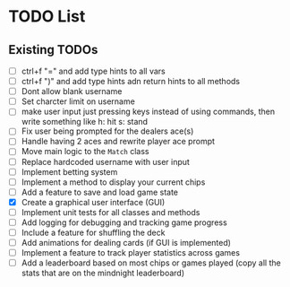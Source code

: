 # TODO List

## Existing TODOs

- [ ] ctrl+f "=" and add type hints to all vars
- [ ] ctrl+f ")" and add type hints adn return hints to all methods
- [ ] Dont allow blank username
- [ ] Set charcter limit on username
- [ ] make user input just pressing keys instead of using commands, then write something like h: hit s: stand
- [ ] Fix user being prompted for the dealers ace(s)
- [ ] Handle having 2 aces and rewrite player ace prompt
- [ ] Move main logic to the `Match` class
- [ ] Replace hardcoded username with user input
- [ ] Implement betting system
- [ ] Implement a method to display your current chips
- [ ] Add a feature to save and load game state
- [x] Create a graphical user interface (GUI)
- [ ] Implement unit tests for all classes and methods
- [ ] Add logging for debugging and tracking game progress
- [ ] Include a feature for shuffling the deck
- [ ] Add animations for dealing cards (if GUI is implemented)
- [ ] Implement a feature to track player statistics across games
- [ ] Add a leaderboard based on most chips or games played (copy all the stats that are on the mindnight leaderboard)
